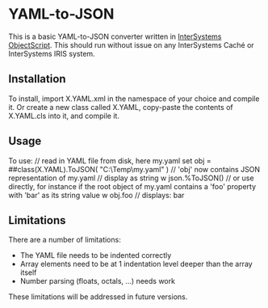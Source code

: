 # YAML-to-JSON

This is a basic YAML-to-JSON converter written in [InterSystems ObjectScript](https://docs.intersystems.com/irislatest/csp/docbook/DocBook.UI.Page.cls?KEY=PAGE_OBJECTSCRIPT). This should run without issue on any InterSystems Caché or InterSystems IRIS system.

## Installation

To install, import X.YAML.xml in the namespace of your choice and compile it. Or create a new class called X.YAML, copy-paste the contents of X.YAML.cls into it, and compile it.

## Usage

To use:
// read in YAML file from disk, here my.yaml
set obj = ##class(X.YAML).ToJSON( "C:\Temp\my.yaml" )
// 'obj' now contains JSON representation of my.yaml
// display as string
w json.%ToJSON()
// or use directly, for instance if the root object of my.yaml contains a 'foo' property with 'bar' as its string value
w obj.foo // displays: bar

## Limitations

There are a number of limitations:
- The YAML file needs to be indented correctly
- Array elements need to be at 1 indentation level deeper than the array itself
- Number parsing (floats, octals, ...) needs work

These limitations will be addressed in future versions.
